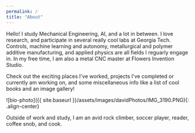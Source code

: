 ```yaml
---
permalink: /
title: "About"
---
```


Hello! I study Mechanical Engineering, AI, and a lot in between. I love research, and participate in several really cool labs at Georgia Tech. Controls, machine learning and autonomy, metallurgical and polymer additive manufacturing, and applied physics are all fields I reguarly engage in. In my free time, I am also a metal CNC master at Flowers Invention Studio.

Check out the exciting places I've worked, projects I've completed or currently am working on, and some miscellaneous info like a list of cool books and an image gallery!

![bio-photo]({{ site.baseurl }}/assets/images/davidPhotos/IMG_3190.PNG){: .align-center}

Outside of work and study, I am an avid rock climber, soccer player, reader, coffee snob, and cook. 